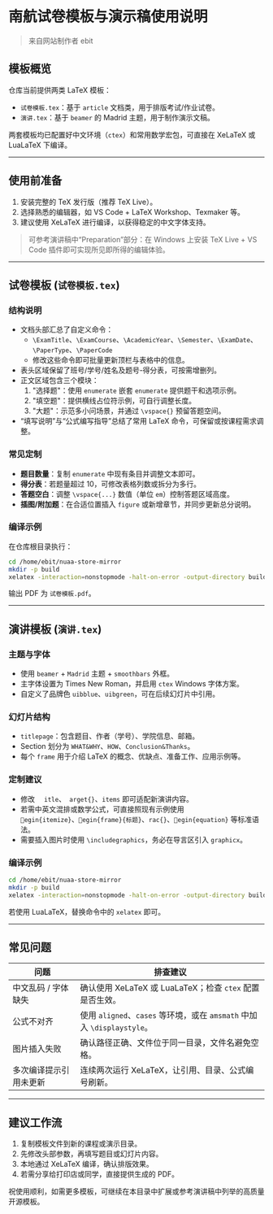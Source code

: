 # 南航试卷模板与演示稿使用说明

> 来自网站制作者 ebit

## 模板概览

仓库当前提供两类 LaTeX 模板：

- `试卷模板.tex`：基于 `article` 文档类，用于排版考试/作业试卷。
- `演讲.tex`：基于 `beamer` 的 Madrid 主题，用于制作演示文稿。

两套模板均已配置好中文环境（`ctex`）和常用数学宏包，可直接在 XeLaTeX 或 LuaLaTeX 下编译。

---

## 使用前准备

1. 安装完整的 TeX 发行版（推荐 TeX Live）。
2. 选择熟悉的编辑器，如 VS Code + LaTeX Workshop、Texmaker 等。
3. 建议使用 XeLaTeX 进行编译，以获得稳定的中文字体支持。

> 可参考演讲稿中“Preparation”部分：在 Windows 上安装 TeX Live + VS Code 插件即可实现所见即所得的编辑体验。

---

## 试卷模板 (`试卷模板.tex`)

### 结构说明

- 文档头部汇总了自定义命令：
  - `\ExamTitle`、`\ExamCourse`、`\AcademicYear`、`\Semester`、`\ExamDate`、`\PaperType`、`\PaperCode`
  - 修改这些命令即可批量更新顶栏与表格中的信息。
- 表头区域保留了班号/学号/姓名及题号-得分表，可按需增删列。
- 正文区域包含三个模块：
  1. "选择题"：使用 `enumerate` 嵌套 `enumerate` 提供题干和选项示例。
  2. "填空题"：提供横线占位符示例，可自行调整长度。
  3. "大题"：示范多小问场景，并通过 `\vspace{}` 预留答题空间。
- “填写说明”与“公式编写指导”总结了常用 LaTeX 命令，可保留或按课程需求调整。

### 常见定制

- **题目数量**：复制 `enumerate` 中现有条目并调整文本即可。
- **得分表**：若题量超过 10，可修改表格列数或拆分为多行。
- **答题空白**：调整 `\vspace{...}` 数值（单位 `em`）控制答题区域高度。
- **插图/附加题**：在合适位置插入 `figure` 或新增章节，并同步更新总分说明。

### 编译示例

在仓库根目录执行：

```bash
cd /home/ebit/nuaa-store-mirror
mkdir -p build
xelatex -interaction=nonstopmode -halt-on-error -output-directory build "[这里填写你的路径]/试卷模板.tex"
```

输出 PDF 为 `试卷模板.pdf`。

---

## 演讲模板 (`演讲.tex`)

### 主题与字体

- 使用 `beamer` + `Madrid` 主题 + `smoothbars` 外框。
- 主字体设置为 Times New Roman，并启用 `ctex` Windows 字体方案。
- 自定义了品牌色 `uibblue`、`uibgreen`，可在后续幻灯片中引用。

### 幻灯片结构

- `titlepage`：包含题目、作者（学号）、学院信息、邮箱。
- Section 划分为 `WHAT&WHY`、`HOW`、`Conclusion&Thanks`。
- 每个 `frame` 用于介绍 LaTeX 的概念、优缺点、准备工作、应用示例等。

### 定制建议

- 修改 `	itle`、`	arget{}`、`items` 即可适配新演讲内容。
- 若需中英文混排或数学公式，可直接照现有示例使用 `egin{itemize}`、`egin{frame}{标题}`、`rac{}`、`egin{equation}` 等标准语法。
- 需要插入图片时使用 `\includegraphics`，务必在导言区引入 `graphicx`。

### 编译示例

```bash
cd /home/ebit/nuaa-store-mirror
mkdir -p build
xelatex -interaction=nonstopmode -halt-on-error -output-directory build "[这里填写你的路径]/演讲.tex"
```

若使用 LuaLaTeX，替换命令中的 `xelatex` 即可。

---

## 常见问题

| 问题                   | 排查建议                                                                |
| ---------------------- | ----------------------------------------------------------------------- |
| 中文乱码 / 字体缺失    | 确认使用 XeLaTeX 或 LuaLaTeX；检查 `ctex` 配置是否生效。                |
| 公式不对齐             | 使用 `aligned`、`cases` 等环境，或在 `amsmath` 中加入 `\displaystyle`。 |
| 图片插入失败           | 确认路径正确、文件位于同一目录，文件名避免空格。                        |
| 多次编译提示引用未更新 | 连续两次运行 XeLaTeX，让引用、目录、公式编号刷新。                      |

---

## 建议工作流

1. 复制模板文件到新的课程或演示目录。
2. 先修改头部参数，再填写题目或幻灯片内容。
3. 本地通过 XeLaTeX 编译，确认排版效果。
4. 若需分享给打印店或同学，直接提供生成的 PDF。

祝使用顺利，如需更多模板，可继续在本目录中扩展或参考演讲稿中列举的高质量开源模板。
